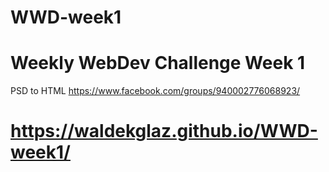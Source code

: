 # WWD-week1
# Weekly WebDev Challenge Week 1
PSD to HTML
https://www.facebook.com/groups/940002776068923/
# https://waldekglaz.github.io/WWD-week1/
